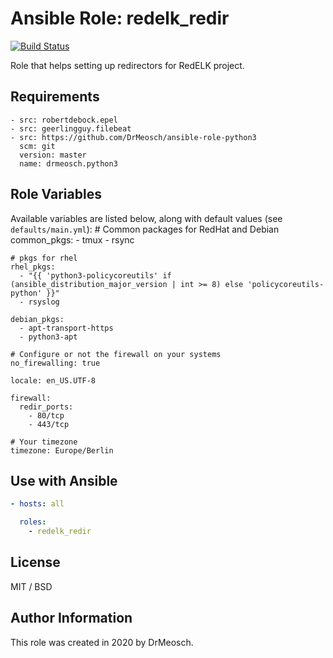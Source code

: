 # Ansible Role: redelk_redir

[![Build Status](https://travis-ci.com/DrMeosch/ansible-role-redelk-redir.svg?branch=master)](https://travis-ci.com/DrMeosch/ansible-role-redelk-redir)

Role that helps setting up redirectors for RedELK project.

## Requirements

	- src: robertdebock.epel
	- src: geerlingguy.filebeat
	- src: https://github.com/DrMeosch/ansible-role-python3
	  scm: git
	  version: master
	  name: drmeosch.python3

## Role Variables

Available variables are listed below, along with default values (see `defaults/main.yml`):
	# Common packages for RedHat and Debian
	common_pkgs:
	  - tmux
	  - rsync

	# pkgs for rhel
	rhel_pkgs:
	  - "{{ 'python3-policycoreutils' if (ansible_distribution_major_version | int >= 8) else 'policycoreutils-python' }}"
	  - rsyslog

	debian_pkgs:
	  - apt-transport-https
	  - python3-apt

	# Configure or not the firewall on your systems
	no_firewalling: true

	locale: en_US.UTF-8

	firewall:
	  redir_ports:
	    - 80/tcp
	    - 443/tcp

	# Your timezone
	timezone: Europe/Berlin

## Use with Ansible

```yaml
- hosts: all

  roles:
    - redelk_redir
```

## License

MIT / BSD

## Author Information

This role was created in 2020 by DrMeosch.
